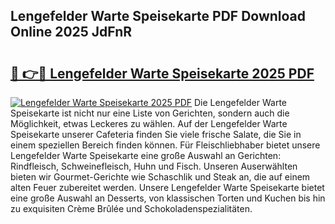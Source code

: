 ## Lengefelder Warte Speisekarte PDF Download Online 2025 JdFnR

# <h2><a href="http://gc8kcpe.nevu.top/?p=Lengefelder+Warte+Speisekarte">🔗 👉🔴 Lengefelder Warte Speisekarte 2025 PDF</a></h2>

[![Lengefelder Warte Speisekarte 2025 PDF](https://i.imgur.com/dBaPXMq.png)](http://gc8kcpe.nevu.top/?p=Lengefelder+Warte+Speisekarte)
Die Lengefelder Warte Speisekarte ist nicht nur eine Liste von Gerichten, sondern auch die Möglichkeit, etwas Leckeres zu wählen. Auf der Lengefelder Warte Speisekarte unserer Cafeteria finden Sie viele frische Salate, die Sie in einem speziellen Bereich finden können. Für Fleischliebhaber bietet unsere Lengefelder Warte Speisekarte eine große Auswahl an Gerichten: Rindfleisch, Schweinefleisch, Huhn und Fisch. Unseren Auserwählten bieten wir Gourmet-Gerichte wie Schaschlik und Steak an, die auf einem alten Feuer zubereitet werden. Unsere Lengefelder Warte Speisekarte bietet eine große Auswahl an Desserts, von klassischen Torten und Kuchen bis hin zu exquisiten Crème Brûlée und Schokoladenspezialitäten.
